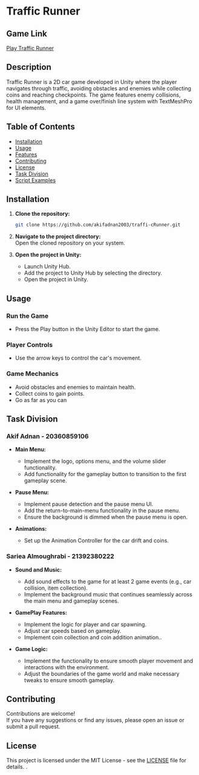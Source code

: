 # Traffic Runner

## Game Link 
[Play Traffic Runner](https://mgbeyyy.itch.io/traffic-runner1)

## Description
Traffic Runner is a 2D car game developed in Unity where the player navigates through traffic, avoiding obstacles and enemies while collecting coins and reaching checkpoints. The game features enemy collisions, health management, and a game over/finish line system with TextMeshPro for UI elements.

## Table of Contents
- [Installation](#installation)
- [Usage](#usage)
- [Features](#features)
- [Contributing](#contributing)
- [License](#license)
- [Task Division](#task-division)
- [Script Examples](#script-examples)

## Installation
1. **Clone the repository:**
   ```bash
   git clone https://github.com/akifadnan2003/traffi-cRunner.git
   ```
2. **Navigate to the project directory:**  
   Open the cloned repository on your system.  

3. **Open the project in Unity:**  
   - Launch Unity Hub.  
   - Add the project to Unity Hub by selecting the directory.  
   - Open the project in Unity.  

## Usage

### Run the Game
- Press the Play button in the Unity Editor to start the game.

### Player Controls
- Use the arrow keys to control the car's movement.

### Game Mechanics
- Avoid obstacles and enemies to maintain health.
- Collect coins to gain points.
- Go as far as you can


## Task Division

### Akif Adnan - 20360859106

- **Main Menu:**  
  - Implement the logo, options menu, and the volume slider functionality.
  - Add functionality for the gameplay button to transition to the first gameplay scene.

- **Pause Menu:**  
  - Implement pause detection  and the pause menu UI.
  - Add the return-to-main-menu functionality in the pause menu.
  - Ensure the background is dimmed when the pause menu is open.

- **Animations:**  
  - Set up the Animation Controller for the car drift and coins.

### Sariea Almoughrabi - 21392380222

- **Sound and Music:**  
  - Add sound effects to the game for at least 2 game events (e.g., car collision, item collection).
  - Implement the background music that continues seamlessly across the main menu and gameplay scenes.

- **GamePlay Features:**  
  - Implement the logic for player and car spawning.
  - Adjust car speeds based on gameplay.
  - Implement coin collection and coin addition animation..

- **Game Logic:**  
  - Implement the functionality to ensure smooth player movement and interactions with the environment.
  - Adjust the boundaries of the game world and make necessary tweaks to ensure smooth gameplay.


## Contributing
Contributions are welcome!  
If you have any suggestions or find any issues, please open an issue or submit a pull request.

## License
This project is licensed under the MIT License - see the [LICENSE](./LICENSE) file for details.
.
